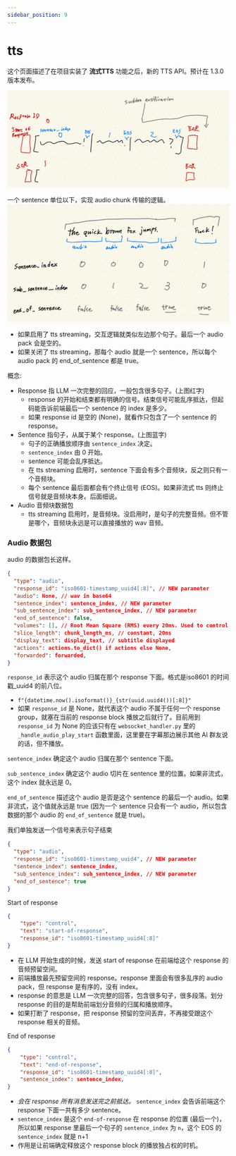 ```yaml
---
sidebar_position: 9
---
```


# tts

这个页面描述了在项目实装了 **流式TTS** 功能之后，新的 TTS API。预计在 1.3.0 版本发布。


![](./img/IMG_0118.jpeg)

一个 sentence 单位以下，实现 audio chunk 传输的逻辑。
![](./img/IMG_0117.jpeg)
- 如果启用了 tts streaming，交互逻辑就类似左边那个句子。最后一个 audio pack 会是空的。
- 如果关闭了 tts streaming，那每个 audio 就是一个 sentence，所以每个 audio pack 的 end_of_sentence 都是 true。

概念:
- Response 指 LLM 一次完整的回应，一般包含很多句子。(上图红字)
    - response 的开始和结束都有明确的信号。结束信号可能乱序抵达，但起码能告诉前端最后一个 sentence 的 index 是多少。
    - 如果 response id 是空的 (None)，就看作只包含了一个 sentence 的 response。
- Sentence 指句子，从属于某个 response。(上图蓝字)
    - 句子的正确播放顺序由 `sentence_index` 决定。
    - `sentence_index` 由 0 开始。
    - sentence 可能会乱序抵达。
    - 在 tts streaming 启用时，sentence 下面会有多个音频块，反之则只有一个音频块。
    - 每个 sentence 最后面都会有个终止信号 (EOS)。如果非流式 tts 则终止信号就是音频块本身。后面细说。
- Audio 音频块数据包
    - tts streaming 启用时，是音频块。没启用时，是句子的完整音频。但不管是哪个，音频块永远是可以直接播放的 wav 音频。


### Audio 数据包

audio 的数据包长这样。

```json
{
  "type": "audio",
  "response_id": "iso8601-timestamp_uuid4[:8]", // NEW parameter
  "audio": None, // wav in base64
  "sentence_index": sentence_index, // NEW parameter
  "sub_sentence_index": sub_sentence_index, // NEW parameter
  "end_of_sentence": false,
  "volumes": [], // Root Mean Square (RMS) every 20ms. Used to control l2d lips.
  "slice_length": chunk_length_ms, // constant, 20ms
  "display_text": display_text, // subtitle displayed
  "actions": actions.to_dict() if actions else None,
  "forwarded": forwarded,
}
```

`response_id` 表示这个 audio 归属在那个 response 下面。格式是iso8601 的时间戳_uuid4 的前八位。
- `f"{datetime.now().isoformat()}_{str(uuid.uuid4())[:8]}"`
- 如果 `response_id` 是 None，就代表这个 audio 不属于任何一个 response group，就塞在当前的 response block 播放之后就行了。目前用到 `response_id` 为 None 的应该只有在 `websocket_handler.py` 里的 `_handle_audio_play_start` 函数里面，这里要在字幕那边展示其他 AI 群友说的话，但不播放。

`sentence_index` 确定这个 audio 归属在那个 sentence 下面。

`sub_sentence_index` 确定这个 audio 切片在 sentence 里的位置。如果非流式，这个 index 就永远是 0。

`end_of_sentence` 描述这个 audio 是否是这个 sentence 的最后一个 audio。如果非流式，这个值就永远是 true (因为一个 sentence 只会有一个 audio，所以包含数据的那个 audio 的 `end_of_sentence` 就是 true)。


我们单独发送一个信号来表示句子结束

```json
{
  "type": "audio",
  "response_id": "iso8601-timestamp_uuid4", // NEW parameter
  "sentence_index": sentence_index,
  "sub_sentence_index": sub_sentence_index, // NEW parameter
  "end_of_sentence": true
}
```





Start of response
```json
{
    "type": "control",
    "text": "start-of-response",
    "response_id": "iso8601-timestamp_uuid4[:8]"
}
```

- 在 LLM 开始生成的时候，发送 start of response 在前端给这个 response 的音频预留空间。
- 前端播放最先预留空间的 response。response 里面会有很多乱序的 audio pack，但 response 是有序的，没有 index。
- response 的意思是 LLM 一次完整的回答，包含很多句子，很多段落。划分 response 的目的是帮助前端划分音频的归属和播放顺序。
- 如果打断了 response，把 response 预留的空间丢弃，不再接受跟这个 response 相关的音频。 


End of response
```json
{
    "type": "control",
    "text": "end-of-response",
    "response_id": "iso8601-timestamp_uuid4[:8]",
    "sentence_index": sentence_index,
}
```

- *会在 response 所有消息发送完之前抵达。* `sentence_index` 会告诉前端这个 response 下面一共有多少 sentence。
- `sentence_index` 是这个 `end-of-response` 在 response 的位置 (最后一个)，所以如果 response 里最后一个句子的 `sentence_index` 为 `n`，这个 EOS 的 `sentence_index` 就是 n+1
- 作用是让前端确定释放这个 response block 的播放独占权的时机。

